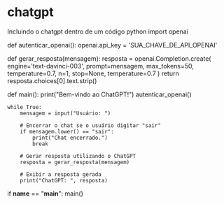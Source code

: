 # chatgpt
Incluindo o chatgpt dentro de um código python
import openai

def autenticar_openai():
    openai.api_key = 'SUA_CHAVE_DE_API_OPENAI'

def gerar_resposta(mensagem):
    resposta = openai.Completion.create(
        engine='text-davinci-003',
        prompt=mensagem,
        max_tokens=50,
        temperature=0.7,
        n=1,
        stop=None,
        temperature=0.7
    )
    return resposta.choices[0].text.strip()

def main():
    print("Bem-vindo ao ChatGPT!")
    autenticar_openai()

    while True:
        mensagem = input("Usuário: ")

        # Encerrar o chat se o usuário digitar "sair"
        if mensagem.lower() == "sair":
            print("Chat encerrado.")
            break

        # Gerar resposta utilizando o ChatGPT
        resposta = gerar_resposta(mensagem)

        # Exibir a resposta gerada
        print("ChatGPT: ", resposta)

if __name__ == "__main__":
    main()
